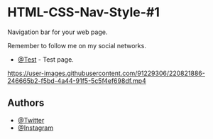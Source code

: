 # HTML-CSS-Nav-Style-#1
Navigation bar for your web page.

Remember to follow me on my social networks.

- [@Test](https://soyfacuh.github.io/HTML-CSS-Nav-Style--1/) - Test page.

https://user-images.githubusercontent.com/91229306/220821886-246665b2-f5bd-4a44-91f5-5c5f4ef698df.mp4

## Authors

- [@Twitter](https://twitter.com/soyfacuh)
- [@Instagram](https://www.instagram.com/soyfacuh/)
